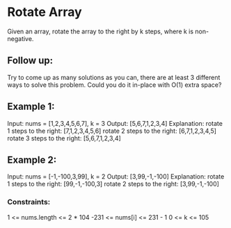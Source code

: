 # Rotate Array

Given an array, rotate the array to the right by k steps, where k is non-negative.

## Follow up:

Try to come up as many solutions as you can, there are at least 3 different ways to solve this problem.
Could you do it in-place with O(1) extra space?

## Example 1:

Input: nums = [1,2,3,4,5,6,7], k = 3
Output: [5,6,7,1,2,3,4]
Explanation:
rotate 1 steps to the right: [7,1,2,3,4,5,6]
rotate 2 steps to the right: [6,7,1,2,3,4,5]
rotate 3 steps to the right: [5,6,7,1,2,3,4]

## Example 2:

Input: nums = [-1,-100,3,99], k = 2
Output: [3,99,-1,-100]
Explanation:
rotate 1 steps to the right: [99,-1,-100,3]
rotate 2 steps to the right: [3,99,-1,-100]

### Constraints:

1 <= nums.length <= 2 \* 104
-231 <= nums[i] <= 231 - 1
0 <= k <= 105

